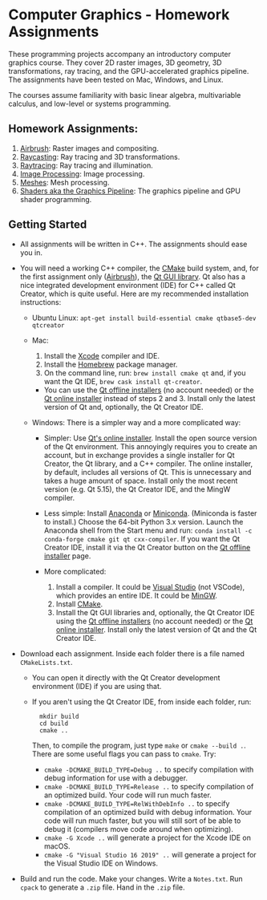 Computer Graphics - Homework Assignments
========================================

These programming projects accompany an introductory computer graphics course.
They cover 2D raster images, 3D geometry, 3D transformations, ray tracing, and the GPU-accelerated graphics pipeline. The assignments have been tested on Mac, Windows, and Linux.

The courses assume familiarity with basic linear algebra, multivariable calculus, and low-level or systems programming.

Homework Assignments:
---------------------

1. [Airbrush](https://github.com/yig/graphics101-airbrush): Raster images and compositing.
2. [Raycasting](https://github.com/yig/graphics101-raycasting): Ray tracing and 3D transformations.
3. [Raytracing](https://github.com/yig/graphics101-raytracing): Ray tracing and illumination.
4. [Image Processing](https://github.com/yig/graphics101-imageprocessing): Image processing.
5. [Meshes](https://github.com/yig/graphics101-meshes): Mesh processing.
6. [Shaders aka the Graphics Pipeline](https://github.com/yig/graphics101-pipeline): The graphics pipeline and GPU shader programming.

Getting Started
---------------

* All assignments will be written in C++. The assignments should ease you in.

* You will need a working C++ compiler, the [CMake](https://cmake.org/) build system, and, for the first assignment only ([Airbrush](https://github.com/yig/graphics101-airbrush)), the [Qt GUI library](https://www.qt.io/download-open-source). Qt also has a nice integrated development environment (IDE) for C++ called Qt Creator, which is quite useful. Here are my recommended installation instructions:

    * Ubuntu Linux: `apt-get install build-essential cmake qtbase5-dev qtcreator`

    * Mac:
    
        1. Install the [Xcode](https://itunes.apple.com/us/app/xcode/id497799835) compiler and IDE.
        2. Install the [Homebrew](https://brew.sh/) package manager.
        3. On the command line, run: `brew install cmake qt` and, if you want the Qt IDE, `brew cask install qt-creator`.
        * You can use the [Qt offline installers](https://www.qt.io/offline-installers) (no account needed) or the [Qt online installer](https://www.qt.io/download-open-source) instead of steps 2 and 3. Install only the latest version of Qt and, optionally, the Qt Creator IDE.

    * Windows: There is a simpler way and a more complicated way:

        * Simpler: Use [Qt's online installer](https://www.qt.io/download-open-source). Install the open source version of the Qt environment. This annoyingly requires you to create an account, but in exchange provides a single installer for Qt Creator, the Qt library, and a C++ compiler. The online installer, by default, includes all versions of Qt. This is unnecessary and takes a huge amount of space. Install only the most recent version (e.g. Qt 5.15), the Qt Creator IDE, and the MingW compiler.
        
        * Less simple: Install [Anaconda](https://www.anaconda.com/products/individual) or [Miniconda](https://docs.conda.io/en/latest/miniconda.html). (Miniconda is faster to install.) Choose the 64-bit Python 3.x version. Launch the Anaconda shell from the Start menu and run: `conda install -c conda-forge cmake git qt cxx-compiler`. If you want the Qt Creator IDE, install it via the Qt Creator button on the [Qt offline installer](https://www.qt.io/offline-installers) page.
        
        * More complicated:
        
            1. Install a compiler. It could be [Visual Studio](https://visualstudio.microsoft.com/) (not VSCode), which provides an entire IDE. It could be [MinGW](https://wiki.qt.io/MinGW).
            2. Install [CMake](https://cmake.org/).
            3. Install the Qt GUI libraries and, optionally, the Qt Creator IDE using the [Qt offline installers](https://www.qt.io/offline-installers) (no account needed) or the [Qt online installer](https://www.qt.io/download-open-source). Install only the latest version of Qt and the Qt Creator IDE.

* Download each assignment. Inside each folder there is a
file named `CMakeLists.txt`.

    * You can open it directly with the Qt Creator development
environment (IDE) if you are using that.

    * If you aren't using the Qt Creator IDE, from inside each folder, run:
    
            mkdir build
            cd build
            cmake ..
        
        Then, to compile the program, just type `make` or `cmake --build .`. There are some useful flags you can pass to `cmake`. Try:
        
        * `cmake -DCMAKE_BUILD_TYPE=Debug ..` to specify compilation with debug information for use with a debugger.
        * `cmake -DCMAKE_BUILD_TYPE=Release ..` to specify compilation of an optimized build. Your code will run much faster.
        * `cmake -DCMAKE_BUILD_TYPE=RelWithDebInfo ..` to specify compilation of an optimized build with debug information. Your code will run much faster, but you will still sort of be able to debug it (compilers move code around when optimizing).
        * `cmake -G Xcode ..` will generate a project for the Xcode IDE on macOS.
        * `cmake -G "Visual Studio 16 2019" ..` will generate a project for the Visual Studio IDE on Windows.

* Build and run the code. Make your changes. Write a `Notes.txt`. Run `cpack` to generate a `.zip` file. Hand in the `.zip` file.
